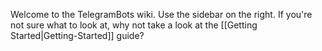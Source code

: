Welcome to the TelegramBots wiki. Use the sidebar on the right. If you're not sure what to look at, why not take a look at the [[Getting Started|Getting-Started]] guide?